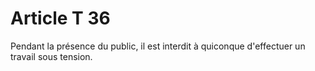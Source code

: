 # Article T 36

Pendant la présence du public, il est interdit à quiconque d'effectuer un travail sous tension.
